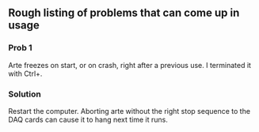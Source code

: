 ## Rough listing of problems that can come up in usage ##

### Prob 1 ###
Arte freezes on start, or on crash, right after a previous use.  I terminated it with Ctrl+.
### Solution ###
Restart the computer.  Aborting arte without the right stop sequence to the DAQ cards can cause it to hang next time it runs.